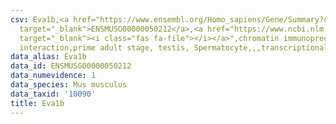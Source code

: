```yaml
---
csv: Eva1b,<a href="https://www.ensembl.org/Homo_sapiens/Gene/Summary?db=core;g=ENSMUSG00000050212"
  target="_blank">ENSMUSG00000050212</a>,<a href="https://www.ncbi.nlm.nih.gov/pubmed/25450459"
  target="_blank"><i class="fas fa-file"></i></a>",chromatin immunoprecipitation assay,direct
  interaction,prime adult stage, testis, Spermatocyte,,,transcriptional regulation,
data_alias: Eva1b
data_id: ENSMUSG00000050212
data_numevidence: 1
data_species: Mus musculus
data_taxid: '10090'
title: Eva1b
---
```

